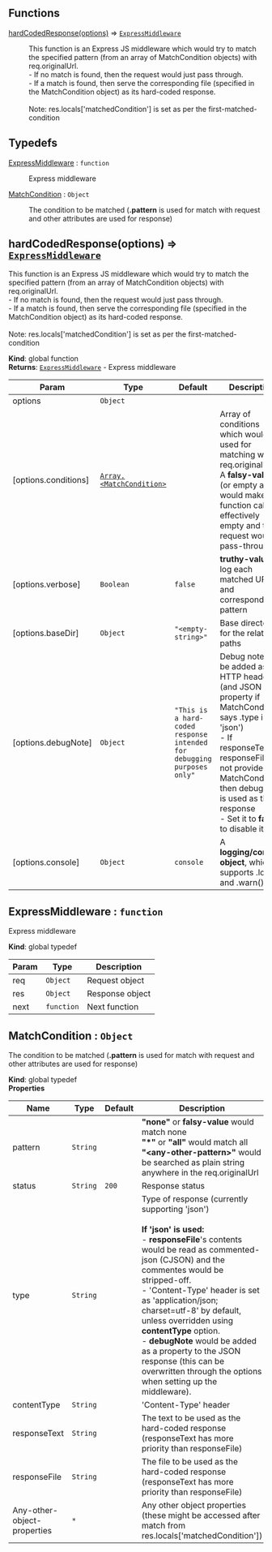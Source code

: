 ## Functions

<dl>
<dt><a href="#hardCodedResponse">hardCodedResponse(options)</a> ⇒ <code><a href="#ExpressMiddleware">ExpressMiddleware</a></code></dt>
<dd><p>This function is an Express JS middleware which would try to match the specified pattern (from an array of MatchCondition objects)
with req.originalUrl.
<br /> - If no match is found, then the request would just pass through.
<br /> - If a match is found, then serve the corresponding file (specified in the MatchCondition object) as its hard-coded response.
<br />
<br /> Note: res.locals[&#39;matchedCondition&#39;] is set as per the first-matched-condition</p>
</dd>
</dl>

## Typedefs

<dl>
<dt><a href="#ExpressMiddleware">ExpressMiddleware</a> : <code>function</code></dt>
<dd><p>Express middleware</p>
</dd>
<dt><a href="#MatchCondition">MatchCondition</a> : <code>Object</code></dt>
<dd><p>The condition to be matched (<b>.pattern</b> is used for match with request and other attributes are used for response)</p>
</dd>
</dl>

<a name="hardCodedResponse"></a>

## hardCodedResponse(options) ⇒ <code>[ExpressMiddleware](#ExpressMiddleware)</code>
This function is an Express JS middleware which would try to match the specified pattern (from an array of MatchCondition objects)
with req.originalUrl.
<br /> - If no match is found, then the request would just pass through.
<br /> - If a match is found, then serve the corresponding file (specified in the MatchCondition object) as its hard-coded response.
<br />
<br /> Note: res.locals['matchedCondition'] is set as per the first-matched-condition

**Kind**: global function  
**Returns**: <code>[ExpressMiddleware](#ExpressMiddleware)</code> - Express middleware  

| Param | Type | Default | Description |
| --- | --- | --- | --- |
| options | <code>Object</code> |  |  |
| [options.conditions] | <code>[Array.&lt;MatchCondition&gt;](#MatchCondition)</code> |  | Array of conditions which would be used for matching with req.originalUrl                                                        <br /> A <b>falsy-value</b> (or empty array) would make this function call effectively empty and the request would pass-through |
| [options.verbose] | <code>Boolean</code> | <code>false</code> | <b>truthy-value</b> to log each matched URL and corresponding pattern |
| [options.baseDir] | <code>Object</code> | <code>&quot;&lt;empty-string&gt;&quot;</code> | Base directory for the relative paths |
| [options.debugNote] | <code>Object</code> | <code>&quot;This is a hard-coded response intended for debugging purposes only&quot;</code> | Debug note to be added as HTTP header (and JSON property if MatchCondition says .type is 'json')                                                                                                             <br /> - If responseText & responseFile are not provided in MatchCondition, then debugNote is used as the response                                                                                                             <br /> - Set it to <b>false</b> to disable it |
| [options.console] | <code>Object</code> | <code>console</code> | A <b>logging/console object</b>, which supports .log() and .warn() |

<a name="ExpressMiddleware"></a>

## ExpressMiddleware : <code>function</code>
Express middleware

**Kind**: global typedef  

| Param | Type | Description |
| --- | --- | --- |
| req | <code>Object</code> | Request object |
| res | <code>Object</code> | Response object |
| next | <code>function</code> | Next function |

<a name="MatchCondition"></a>

## MatchCondition : <code>Object</code>
The condition to be matched (<b>.pattern</b> is used for match with request and other attributes are used for response)

**Kind**: global typedef  
**Properties**

| Name | Type | Default | Description |
| --- | --- | --- | --- |
| pattern | <code>String</code> |  | <b>"none"</b> or <b>falsy-value</b> would match none                                               <br /> <b>"*"</b> or <b>"all"</b> would match all                                               <br /> <b>"&lt;any-other-pattern&gt;"</b> would be searched as plain string anywhere in the req.originalUrl |
| status | <code>String</code> | <code>200</code> | Response status |
| type | <code>String</code> |  | Type of response (currently supporting 'json')                                               <br />                                               <br /> <b>If 'json' is used:</b>                                               <br /> - <b>responseFile</b>'s contents would be read as commented-json (CJSON) and the commentes would be stripped-off.                                               <br /> - 'Content-Type' header is set as 'application/json; charset=utf-8' by default, unless overridden using <b>contentType</b> option.                                               <br /> - <b>debugNote</b> would be added as a property to the JSON response (this can be overwritten through the options when setting up the middleware). |
| contentType | <code>String</code> |  | 'Content-Type' header |
| responseText | <code>String</code> |  | The text to be used as the hard-coded response (responseText has more priority than responseFile) |
| responseFile | <code>String</code> |  | The file to be used as the hard-coded response (responseText has more priority than responseFile) |
| Any-other-object-properties | <code>\*</code> |  | Any other object properties (these might be accessed after match from res.locals['matchedCondition']) |

